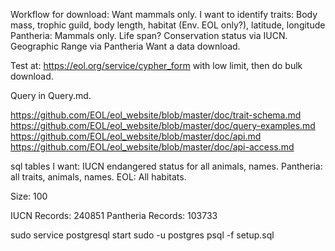 Workflow for download:
Want mammals only. 
I want to identify traits: Body mass, trophic guild, body length, habitat (Env. EOL only?), latitude, longitude
Pantheria: Mammals only.
Life span?
Conservation status via IUCN.
Geographic Range via Pantheria
Want a data download. 

Test at: 
https://eol.org/service/cypher_form
with low limit, then do bulk download. 

Query in Query.md.



https://github.com/EOL/eol_website/blob/master/doc/trait-schema.md
https://github.com/EOL/eol_website/blob/master/doc/query-examples.md
https://github.com/EOL/eol_website/blob/master/doc/api.md
https://github.com/EOL/eol_website/blob/master/doc/api-access.md

sql tables I want:
IUCN endangered status for all animals, names.
Pantheria: all traits, animals, names. 
EOL: All habitats. 

Size: 100

IUCN Records: 240851
Pantheria Records: 103733

sudo service postgresql start
sudo -u postgres psql -f setup.sql